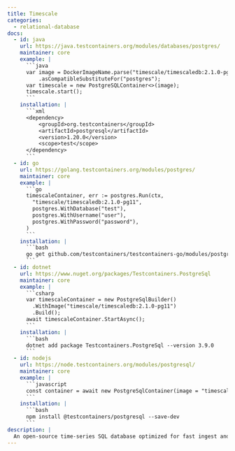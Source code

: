 ```yaml
---
title: Timescale
categories:
  - relational-database
docs:
  - id: java
    url: https://java.testcontainers.org/modules/databases/postgres/
    maintainer: core
    example: |
      ```java
      var image = DockerImageName.parse("timescale/timescaledb:2.1.0-pg11")
          .asCompatibleSubstituteFor("postgres");
      var timescale = new PostgreSQLContainer<>(image);
      timescale.start();
      ```
    installation: |
      ```xml
      <dependency>
          <groupId>org.testcontainers</groupId>
          <artifactId>postgresql</artifactId>
          <version>1.20.0</version>
          <scope>test</scope>
      </dependency>
      ```
  - id: go
    url: https://golang.testcontainers.org/modules/postgres/
    maintainer: core
    example: |
      ```go
      timescaleContainer, err := postgres.Run(ctx,
        "timescale/timescaledb:2.1.0-pg11",
        postgres.WithDatabase("test"),
        postgres.WithUsername("user"),
        postgres.WithPassword("password"),
      )
      ```
    installation: |
      ```bash
      go get github.com/testcontainers/testcontainers-go/modules/postgres
      ```
  - id: dotnet
    url: https://www.nuget.org/packages/Testcontainers.PostgreSql
    maintainer: core
    example: |
      ```csharp
      var timescaleContainer = new PostgreSqlBuilder()
        .WithImage("timescale/timescaledb:2.1.0-pg11")
        .Build();
      await timescaleContainer.StartAsync();
      ```
    installation: |
      ```bash
      dotnet add package Testcontainers.PostgreSql --version 3.9.0
      ```
  - id: nodejs
    url: https://node.testcontainers.org/modules/postgresql/
    maintainer: core
    example: |
      ```javascript
      const container = await new PostgreSqlContainer(image = "timescale/timescaledb:2.1.0-pg11").start();
      ```
    installation: |
      ```bash
      npm install @testcontainers/postgresql --save-dev
      ```
description: |
  An open-source time-series SQL database optimized for fast ingest and complex queries. Packaged as a PostgreSQL extension.
---
```


